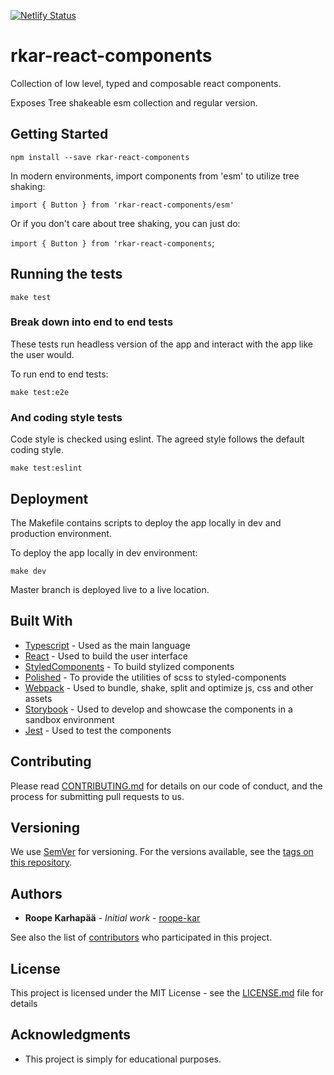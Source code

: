 [![Netlify Status](https://api.netlify.com/api/v1/badges/940aae8e-025e-461d-85ff-94b2fbcd26f1/deploy-status)](https://app.netlify.com/sites/dazzling-saha-7834e0/deploys)

# rkar-react-components

Collection of low level, typed and composable react components.

Exposes Tree shakeable esm collection and regular version.

## Getting Started

`npm install --save rkar-react-components`

In modern environments, import components from 'esm' to utilize tree shaking:

`import { Button } from 'rkar-react-components/esm'`

Or if you don't care about tree shaking, you can just do:

`import { Button } from 'rkar-react-components`;

## Running the tests

`make test`

### Break down into end to end tests

These tests run headless version of the app and interact with the app like the user would.

To run end to end tests:

`make test:e2e`

### And coding style tests

Code style is checked using eslint. The agreed style follows the default coding style.

`make test:eslint`

## Deployment

The Makefile contains scripts to deploy the app locally in dev and production environment.

To deploy the app locally in dev environment:

`make dev`

Master branch is deployed live to a live location.

## Built With

* [Typescript](https://www.typescriptlang.org/) - Used as the main language
* [React](https://reactjs.org/) - Used to build the user interface
* [StyledComponents](https://styled-components.com/) - To build stylized components
* [Polished](https://polished.js.org/) - To provide the utilities of scss to styled-components
* [Webpack](https://webpack.js.org/) - Used to bundle, shake, split and optimize js, css and other assets
* [Storybook](https://storybook.js.org/) - Used to develop and showcase the components in a sandbox environment
* [Jest](https://jestjs.io/) - Used to test the components

## Contributing

Please read [CONTRIBUTING.md](https://gist.github.com/PurpleBooth/b24679402957c63ec426) for details on our code of conduct, and the process for submitting pull requests to us.

## Versioning

We use [SemVer](http://semver.org/) for versioning. For the versions available, see the [tags on this repository](https://github.com/roope-kar/rkar-react-components/tags). 

## Authors

* **Roope Karhapää** - *Initial work* - [roope-kar](https://github.com/roope-kar)

See also the list of [contributors](https://github.com/roope-kar/rkar-react-components/contributors) who participated in this project.

## License

This project is licensed under the MIT License - see the [LICENSE.md](LICENSE.md) file for details

## Acknowledgments

* This project is simply for educational purposes.
